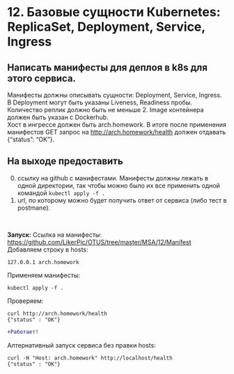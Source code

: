 # 12. Базовые сущности Кubernetes: ReplicaSet, Deployment, Service, Ingress

## Написать манифесты для деплоя в k8s для этого сервиса.

Манифесты должны описывать сущности: Deployment, Service, Ingress.<BR>
В Deployment могут быть указаны Liveness, Readiness пробы.<BR>
Количество реплик должно быть не меньше 2. Image контейнера должен быть указан с Dockerhub.<BR>
Хост в ингрессе должен быть arch.homework. В итоге после применения манифестов GET запрос на http://arch.homework/health должен отдавать {“status”: “OK”}.<BR>

## На выходе предоставить

0) ссылку на github c манифестами. Манифесты должны лежать в одной директории, так чтобы можно было их все применить одной командой `kubectl apply -f .`<BR>
1) url, по которому можно будет получить ответ от сервиса (либо тест в postmanе).<BR>

<BR>

**Запуск:**
Ссылка на манифесты: https://github.com/LikerPic/OTUS/tree/master/MSA/12/Manifest<BR>
Добавляем строку в hosts: 
```console
127.0.0.1 arch.homework
```

Применяем манифесты:
```console
kubectl apply -f .
```

Проверяем:
```console
curl http://arch.homework/health
{"status" : "OK"}
```

```diff
+Работает!
```

Алтернативный запуск сервиса без правки hosts:
```console
curl -H "Host: arch.homework" http://localhost/health
{"status" : "OK"}
```


